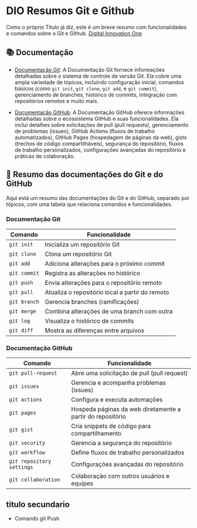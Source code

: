 # DIO Resumos Git e Github

Como o próprio Título já diz, este é um breve resumo com funcionalidades e comandos sobre o Git e Github. [Digital Innovation One](https://web.dio.me/home)

## 📚 Documentação

- [Documentação Git](https://git-scm.com/docs/git/pt_BR): A Documentação Git fornece informações detalhadas sobre o sistema de controle de versão Git. Ela cobre uma ampla variedade de tópicos, incluindo configuração inicial, comandos básicos (como `git init`, `git clone`, `git add`, e `git commit`), gerenciamento de branches, histórico de commits, integração com repositórios remotos e muito mais.

- [Documentação GitHub](https://docs.github.com/pt): A Documentação GitHub oferece informações detalhadas sobre o ecossistema GitHub e suas funcionalidades. Ela inclui detalhes sobre solicitações de pull (pull requests), gerenciamento de problemas (issues), GitHub Actions (fluxos de trabalho automatizados), GitHub Pages (hospedagem de páginas da web), gists (trechos de código compartilháveis), segurança do repositório, fluxos de trabalho personalizados, configurações avançadas do repositório e práticas de colaboração.

## 📒 Resumo das documentações do Git e do GitHub

Aqui está um resumo das documentações do Git e do GitHub, separado por tópicos, com uma tabela que relaciona comandos e funcionalidades.

### Documentação Git

| Comando      | Funcionalidade                                  |
| ------------ | ----------------------------------------------- |
| `git init`   | Inicializa um repositório Git                   |
| `git clone`  | Clona um repositório Git                        |
| `git add`    | Adiciona alterações para o próximo commit       |
| `git commit` | Registra as alterações no histórico             |
| `git push`   | Envia alterações para o repositório remoto      |
| `git pull`   | Atualiza o repositório local a partir do remoto |
| `git branch` | Gerencia branches (ramificações)                |
| `git merge`  | Combina alterações de uma branch com outra      |
| `git log`    | Visualiza o histórico de commits                |
| `git diff`   | Mostra as diferenças entre arquivos             |

### Documentação GitHub

| Comando                   | Funcionalidade                                             |
| ------------------------- | ---------------------------------------------------------- |
| `git pull-request`        | Abre uma solicitação de pull (pull request)                |
| `git issues`              | Gerencia e acompanha problemas (issues)                    |
| `git actions`             | Configura e executa automações                             |
| `git pages`               | Hospeda páginas da web diretamente a partir do repositório |
| `git gist`                | Cria snippets de código para compartilhamento              |
| `git security`            | Gerencia a segurança do repositório                        |
| `git workflow`            | Define fluxos de trabalho personalizados                   |
| `git repository settings` | Configurações avançadas do repositório                     |
| `git collaboration`       | Colaboração com outros usuários e equipes                  |

## titulo secundario

- Comando git Push
